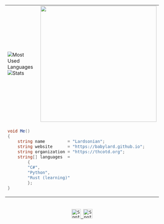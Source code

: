 <div align="center">
  <table>
    <tr>
      <td>
        <img
          src="https://github-readme-stats.vercel.app/api/top-langs/?username=babylard&layout=compact&theme=gruvbox&text_color=cdd6f4&hide_border=true&langs_count=4&bg_color=00000000"
          alt="Most Used Languages"
        />
        <br />
        <img
          src="https://github-readme-stats.vercel.app/api?username=babylard&show_icons=true&theme=gruvbox&bg_color=00000000&hide_border=true"
          alt="Stats"
        />
      </td>
      <td>
        <a href="https://spotify-github-profile.kittinanx.com/api/view?uid=316ybo5nksks47xs5jkcxkvmeueu&redirect=true" target="_self" title="Open In Spotify">
          <img
            src="https://spotify-github-profile.kittinanx.com/api/view?uid=316ybo5nksks47xs5jkcxkvmeueu&cover_image=true&theme=default&show_offline=false&background_color=00000000&interchange=false&bar_color=53b14f&bar_color_cover=true"
            style="height: 380px"
          />
        </a>
      </td>
    </tr>
    <tr>
      <td colspan="2">
        <div align="left">
          
<!--START_SECTION:waka-->
```c#
void Me()
{
    string name         = "Lardsonian";
    string website      = "https://babylard.github.io";
    string organization = "https://thcotd.org";
    string[] languages  =
        {
        "C#",
        "Python",
        "Rust (learning)"
        };
}
```
<!--END_SECTION:waka-->

  </div></td></tr>
  </table>

  <h1></h1>

  <kbd
    ><a href="https://open.spotify.com/user/316ybo5nksks47xs5jkcxkvmeueu">
      <img
        src="https://img.shields.io/badge/Profile-1db954?logo=spotify&logoColor=white&style=for-the-badge"
        alt="Spotify Profile"
        height="30"
      />
      <a href="https://discord.com/users/1154190148876116029">
      <img
        src="https://img.shields.io/badge/Profile-1db954?logo=Discord&logoColor=white&color=7785cc&style=for-the-badge"
        alt="Spotify Profile"
        height="30"
      />
  ></kbd>
</div>
